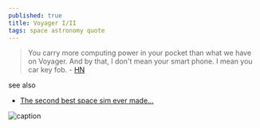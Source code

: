```yaml
---
published: true
title: Voyager I/II
tags: space astronomy quote
---
```

> You carry more computing power in your pocket than what we have on Voyager. And by that, I don't mean your smart phone. I mean you car key fob. - [HN](https://news.ycombinator.com/item?id=31779964)

see also
- [The second best space sim ever made...](https://www.youtube.com/watch?v=bhx-49cH6Xw)

![caption](https://external-content.duckduckgo.com/iu/?u=https%3A%2F%2Ftse4.mm.bing.net%2Fth%3Fid%3DOIP.12ycq9R43BTi2VWRBDATFwEZDd%26pid%3DApi&f=1)
